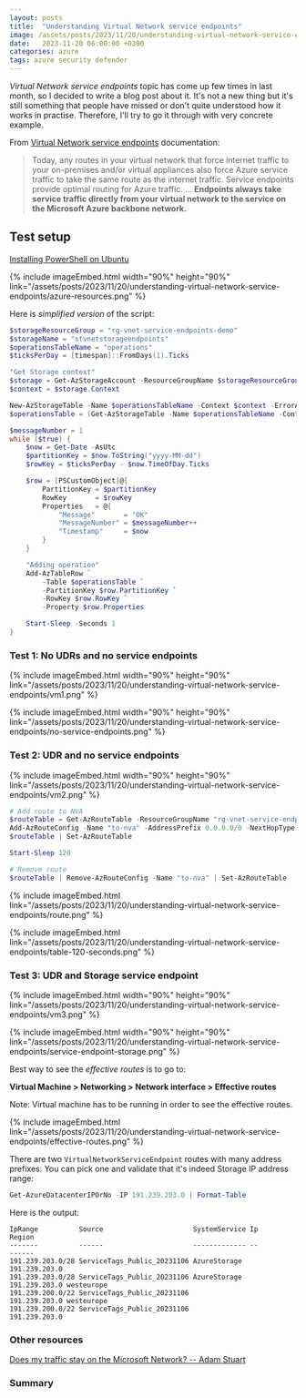 ```yaml
---
layout: posts
title:  "Understanding Virtual Network service endpoints"
image: /assets/posts/2023/11/20/understanding-virtual-network-service-endpoints/alert-list.png
date:   2023-11-20 06:00:00 +0300
categories: azure
tags: azure security defender
---
```

_Virtual Network service endpoints_ topic has come up few times in last month, so I decided to write a blog post about it.
It's not a new thing but it's still something that people have missed or don't quite understood how it works in practise.
Therefore, I'll try to go it through with very concrete example.

From [Virtual Network service endpoints](https://learn.microsoft.com/en-us/azure/virtual-network/virtual-network-service-endpoints-overview) documentation:

> Today, any routes in your virtual network that force internet traffic
> to your on-premises and/or virtual appliances also force Azure service
> traffic to take the same route as the internet traffic.
> Service endpoints provide optimal routing for Azure traffic.
> ...
> **Endpoints always take service traffic directly from your virtual network to the service on the Microsoft Azure backbone network.**

## Test setup

[Installing PowerShell on Ubuntu](https://learn.microsoft.com/en-us/powershell/scripting/install/install-ubuntu?view=powershell-7.3)

{% include imageEmbed.html width="90%" height="90%" link="/assets/posts/2023/11/20/understanding-virtual-network-service-endpoints/azure-resources.png" %}

Here is _simplified version_ of the script:

```powershell
$storageResourceGroup = "rg-vnet-service-endpoints-demo"
$storageName = "stvnetstorageendpoints"
$operationsTableName = "operations"
$ticksPerDay = [timespan]::FromDays(1).Ticks

"Get Storage context"
$storage = Get-AzStorageAccount -ResourceGroupName $storageResourceGroup -Name $storageName
$context = $storage.Context

New-AzStorageTable -Name $operationsTableName -Context $context -ErrorAction Continue
$operationsTable = (Get-AzStorageTable -Name $operationsTableName -Context $context).CloudTable

$messageNumber = 1
while ($true) {
    $now = Get-Date -AsUtc
    $partitionKey = $now.ToString("yyyy-MM-dd")
    $rowKey = $ticksPerDay - $now.TimeOfDay.Ticks

    $row = [PSCustomObject]@{
        PartitionKey = $partitionKey
        RowKey       = $rowKey
        Properties   = @{ 
            "Message"       = "OK"
            "MessageNumber" = $messageNumber++
            "Timestamp"     = $now
        }
    }

    "Adding operation"
    Add-AzTableRow `
        -Table $operationsTable `
        -PartitionKey $row.PartitionKey `
        -RowKey $row.RowKey `
        -Property $row.Properties

    Start-Sleep -Seconds 1
}
```

### Test 1: No UDRs and no service endpoints

{% include imageEmbed.html width="90%" height="90%" link="/assets/posts/2023/11/20/understanding-virtual-network-service-endpoints/vm1.png" %}

{% include imageEmbed.html width="90%" height="90%" link="/assets/posts/2023/11/20/understanding-virtual-network-service-endpoints/no-service-endpoints.png" %}


### Test 2: UDR and no service endpoints


{% include imageEmbed.html width="90%" height="90%" link="/assets/posts/2023/11/20/understanding-virtual-network-service-endpoints/vm2.png" %}

```powershell
# Add route to NVA
$routeTable = Get-AzRouteTable -ResourceGroupName "rg-vnet-service-endpoints-demo" -Name "rt-app"
Add-AzRouteConfig -Name "to-nva" -AddressPrefix 0.0.0.0/0 -NextHopType "VirtualAppliance" -NextHopIpAddress 10.10.10.10 -RouteTable $routeTable 
$routeTable | Set-AzRouteTable

Start-Sleep 120

# Remove route
$routeTable | Remove-AzRouteConfig -Name "to-nva" | Set-AzRouteTable
```

{% include imageEmbed.html link="/assets/posts/2023/11/20/understanding-virtual-network-service-endpoints/route.png" %}

{% include imageEmbed.html link="/assets/posts/2023/11/20/understanding-virtual-network-service-endpoints/table-120-seconds.png" %}

### Test 3: UDR and Storage service endpoint

{% include imageEmbed.html width="90%" height="90%" link="/assets/posts/2023/11/20/understanding-virtual-network-service-endpoints/vm3.png" %}

{% include imageEmbed.html width="90%" height="90%" link="/assets/posts/2023/11/20/understanding-virtual-network-service-endpoints/service-endpoint-storage.png" %}

Best way to see the _effective routes_ is to go to:

**Virtual Machine > Networking > Network interface > Effective routes**

Note: Virtual machine has to be running in order to see the effective routes.

{% include imageEmbed.html link="/assets/posts/2023/11/20/understanding-virtual-network-service-endpoints/effective-routes.png" %}

There are two `VirtualNetworkServiceEndpoint` routes with many address prefixes.
You can pick one and validate that it's indeed Storage IP address range:

```powershell
Get-AzureDatacenterIPOrNo -IP 191.239.203.0 | Format-Table
```

Here is the output:

```text
IpRange          Source                      SystemService Ip            Region
-------          ------                      ------------- --            ------
191.239.203.0/28 ServiceTags_Public_20231106 AzureStorage  191.239.203.0 
191.239.203.0/28 ServiceTags_Public_20231106 AzureStorage  191.239.203.0 westeurope
191.239.200.0/22 ServiceTags_Public_20231106               191.239.203.0 westeurope
191.239.200.0/22 ServiceTags_Public_20231106               191.239.203.0
```

### Other resources

[Does my traffic stay on the Microsoft Network? -- Adam Stuart](https://www.youtube.com/watch?v=ssrAPwOKw4g)

### Summary

<!--

https://github.com/Azure/azure-powershell/issues/16861

https://www.automagical.eu/posts/using-azure-storage-tables/

https://github.com/AndrevdG/AzStorageTableEntity

-->